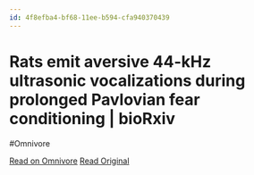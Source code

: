 ```yaml
---
id: 4f8efba4-bf68-11ee-b594-cfa940370439
---
```


# Rats emit aversive 44-kHz ultrasonic vocalizations during prolonged Pavlovian fear conditioning | bioRxiv
#Omnivore

[Read on Omnivore](https://omnivore.app/me/rats-emit-aversive-44-k-hz-ultrasonic-vocalizations-during-prolo-18d5a45879c)
[Read Original](https://www.biorxiv.org/content/10.1101/2023.04.06.535936v2?rss=1)

